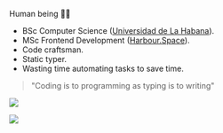 Human being 🚶‍♂️

- BSc Computer Science ([Universidad de La Habana](https://www.uh.cu/)).
- MSc Frontend Development ([Harbour.Space](https://harbour.space)).
- Code craftsman.
- Static typer.
- Wasting time automating tasks to save time.

> "Coding is to programming as typing is to writing"

<img align="center" src="https://github-readme-stats.vercel.app/api?username=samueldsr99&theme=dark&show_icons=true&count_private=true" />

![](https://leetcard.jacoblin.cool/samueldsr?ext=contest&theme=dark)

